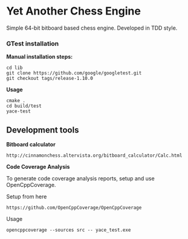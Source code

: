 # Yet Another Chess Engine

Simple 64-bit bitboard based chess engine. Developed in TDD style.

### GTest installation
**Manual installation steps:**

    cd lib
    git clone https://github.com/google/googletest.git
    git checkout tags/release-1.10.0

**Usage**

    cmake .
    cd build/test
    yace-test

## Development tools
**Bitboard calculator**

    http://cinnamonchess.altervista.org/bitboard_calculator/Calc.html

**Code Coverage Analysis** 

To generate code coverage analysis reports, setup and use OpenCppCoverage.

Setup from here

    https://github.com/OpenCppCoverage/OpenCppCoverage
    
Usage

    opencppcoverage --sources src -- yace_test.exe

